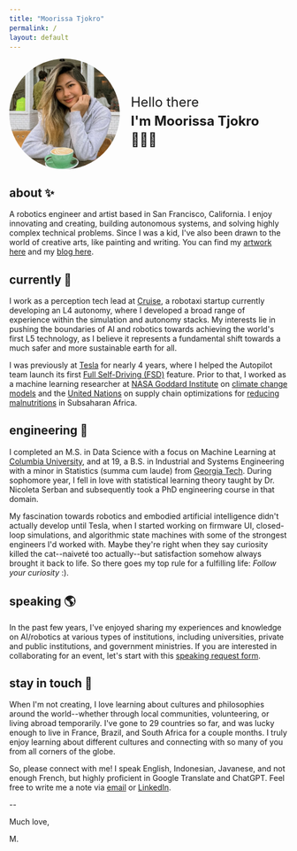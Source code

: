 ```yaml
---
title: "Moorissa Tjokro"
permalink: /
layout: default
---
```



<div style="display: flex; align-items: center;">
  <img src="assets/images/2024-SF.png" alt="Description" style="border-radius: 50%; width: 200px; height: 200px; margin-right: 20px;">
  <div>
    <h1><span style="font-size: 24px; font-weight: normal; margin: 0; line-height: 1;">Hello there<br><span style="font-size: 24px; font-weight: bold; margin: 0; line-height: 1;">I'm Moorissa Tjokro 🙋🏻‍♀️</span></h1>
  </div>
</div>

## about ✨
A robotics engineer and artist based in San Francisco, California. I enjoy innovating and creating, building autonomous systems, and solving highly complex technical problems. Since I was a kid, I've also been drawn to the world of creative arts, like painting and writing. You can find my [artwork here](https://www.instagram.com/morii.gallery/) and my [blog here](https://moorissa.medium.com/).

## currently 🦾
I work as a perception tech lead at [Cruise](https://www.getcruise.com/), a robotaxi startup currently developing an L4 autonomy, where I developed a broad range of experience within the simulation and autonomy stacks. My interests lie in pushing the boundaries of AI and robotics towards achieving the world's first L5 technology, as I believe it represents a fundamental shift towards a much safer and more sustainable earth for all.

I was previously at [Tesla](https://www.tesla.com/) for nearly 4 years, where I helped the Autopilot team launch its first [Full Self-Driving (FSD)](https://www.tesla.com/support/autopilot) feature. Prior to that, I worked as a machine learning researcher at [NASA Goddard Institute](https://www.giss.nasa.gov/) on [climate change models](https://www.giss.nasa.gov/tools/modelE/) and the [United Nations](https://www.un.org/en/) on supply chain optimizations for [reducing malnutritions](https://www.wfp.org/specialized-nutritious-food) in Subsaharan Africa.

## engineering 🚀
I completed an M.S. in Data Science with a focus on Machine Learning at [Columbia University](https://www.columbia.edu/), and at 19, a B.S. in Industrial and Systems Engineering with a minor in Statistics (summa cum laude) from [Georgia Tech](https://www.gatech.edu/). During sophomore year, I fell in love with statistical learning theory taught by Dr. Nicoleta Serban and subsequently took a PhD engineering course in that domain.

My fascination towards robotics and embodied artificial intelligence didn't actually develop until Tesla, when I started working on firmware UI, closed-loop simulations, and algorithmic state machines with some of the strongest engineers I'd worked with. Maybe they're right when they say curiosity killed the cat--naiveté too actually--but satisfaction somehow always brought it back to life. So there goes my top rule for a fulfilling life: _Follow your curiosity_ :).

## speaking 🌎
In the past few years, I've enjoyed sharing my experiences and knowledge on AI/robotics at various types of institutions, including universities, private and public institutions, and government ministries. If you are interested in collaborating for an event, let's start with this [speaking request form](https://forms.gle/5BFzxGovPGgj7VqN7).

## stay in touch 💌
When I'm not creating, I love learning about cultures and philosophies around the world--whether through local communities, volunteering, or living abroad temporarily. I've gone to 29 countries so far, and was lucky enough to live in France, Brazil, and South Africa for a couple months. I truly enjoy learning about different cultures and connecting with so many of you from all corners of the globe.

So, please connect with me! I speak English, Indonesian, Javanese, and not enough French, but highly proficient in Google Translate and ChatGPT. Feel free to write me a note via [email](mailto:moorissa.maura@gmail.com) or [LinkedIn](https://www.linkedin.com/in/moorissa/).

--

Much love,

M.
